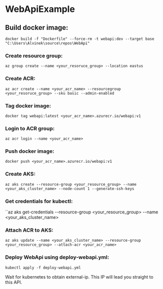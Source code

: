 # WebApiExample

## Build docker image:

``docker build -f "Dockerfile" --force-rm -t webapi:dev --target base  "C:\Users\Alvinek\source\repos\WebApi"``

### Create resource group:
``az group create --name <your_resoruce_group> --location eastus``

### Create ACR:
``az acr create --name <your_acr_name> --resourcegroup <your_resoruce_group> --sku basic --admin-enabled``

### Tag docker image: 
``docker tag webapi:latest <your_acr_name>.azurecr.io/webapi:v1``

### Login to ACR group:
``az acr login --name <your_acr_name>``

### Push docker image:
``docker push <your_acr_name>.azurecr.io/webapi:v1``

### Create AKS:
``az aks create --resource-group <your_resource_group> --name <your_aks_cluster_name> --node-count 1 --generate-ssh-keys``

### Get credentials for kubectl:
``az aks get-credentials --resource-group <your_resource_group> --name <your_aks_cluster_name>

### Attach ACR to AKS:
``az aks update --name <your_aks_cluster_name> --resource-group <your_resource_group> --attach-acr <your_acr_name>``

### Deploy WebApi using deploy-webapi.yml:
``kubectl apply -f deploy-webapi.yml``

Wait for kubernetes to obtain external-ip. This IP will lead you straight to this API.

